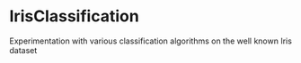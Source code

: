 # IrisClassification
Experimentation with various classification algorithms on the well known Iris dataset
